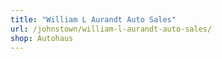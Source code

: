 ```yaml
---
title: "William L Aurandt Auto Sales"
url: /johnstown/william-l-aurandt-auto-sales/
shop: Autohaus
---
```

